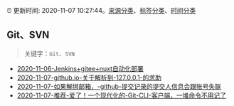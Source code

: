 :alarm_clock: 更新时间: 2020-11-07 10:27:44。[来源分类](../README.md)、[标签分类](../TAGS.md)、[时间分类](../TIMELINE.md)

## Git、SVN


> 关键字：`Git`、`SVN`



- [2020-11-06-Jenkins+gitee+nuxt自动化部署](https://juejin.im/post/6892228095445565454) 
- [2020-11-07-github.io-关于解析到-127.0.0.1-的求助](https://www.v2ex.com/t/722728) 
- [2020-11-07-如果解绑邮箱，-github-提交记录的提交人信息会跟账号失联](https://www.v2ex.com/t/722709) 
- [2020-11-07-推荐-爱了！一个现代化的-Git-CLI-客户端，一堆命令不用记了](https://toutiao.io/k/s3pgs9r) 